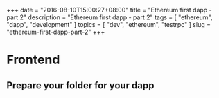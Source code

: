 +++
date = "2016-08-10T15:00:27+08:00"
title = "Ethereum first dapp - part 2"
description = "Ethereum first dapp - part 2"
tags = [ "ethereum", "dapp", "development" ]
topics = [ "dev", "ethereum", "testrpc" ]
slug = "ethereum-first-dapp-part-2"
+++

# Frontend

## Prepare your folder for your dapp
